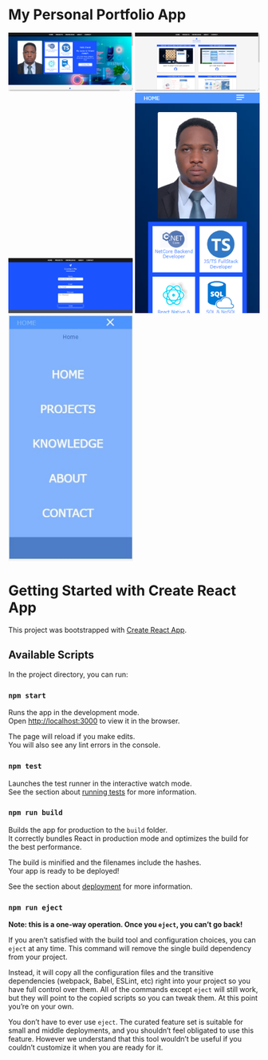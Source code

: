 # My Personal Portfolio App


<div display="flex" margin-bottom="15rem">
    <img 
    src="src\assets\images\this_app\home.png" 
    alt="home page" 
    title="home page" 
    width="250" /> 
    <img 
    src="src\assets\images\this_app\projects.png" 
    alt="projects page" 
    title="projects page" 
    width="250" /> 
     <img 
    src="src\assets\images\this_app\contact.jpg" 
    alt="contacts page" 
    title="contact page" 
    width="250" /> 
    <img 
    src="src\assets\images\this_app\movileview.png" 
    alt="mobile view" 
    title="mobile view" 
    width="250" /> 
    <img 
    src="src\assets\images\this_app\menu.jpg" 
    alt="menu page" 
    title="mobile menu page" 
    width="250" /> 
  
    
  </div>

# Getting Started with Create React App

This project was bootstrapped with [Create React App](https://github.com/facebook/create-react-app).

## Available Scripts

In the project directory, you can run:

### `npm start`

Runs the app in the development mode.\
Open [http://localhost:3000](http://localhost:3000) to view it in the browser.

The page will reload if you make edits.\
You will also see any lint errors in the console.

### `npm test`

Launches the test runner in the interactive watch mode.\
See the section about [running tests](https://facebook.github.io/create-react-app/docs/running-tests) for more information.

### `npm run build`

Builds the app for production to the `build` folder.\
It correctly bundles React in production mode and optimizes the build for the best performance.

The build is minified and the filenames include the hashes.\
Your app is ready to be deployed!

See the section about [deployment](https://facebook.github.io/create-react-app/docs/deployment) for more information.

### `npm run eject`

**Note: this is a one-way operation. Once you `eject`, you can’t go back!**

If you aren’t satisfied with the build tool and configuration choices, you can `eject` at any time. This command will remove the single build dependency from your project.

Instead, it will copy all the configuration files and the transitive dependencies (webpack, Babel, ESLint, etc) right into your project so you have full control over them. All of the commands except `eject` will still work, but they will point to the copied scripts so you can tweak them. At this point you’re on your own.

You don’t have to ever use `eject`. The curated feature set is suitable for small and middle deployments, and you shouldn’t feel obligated to use this feature. However we understand that this tool wouldn’t be useful if you couldn’t customize it when you are ready for it.


